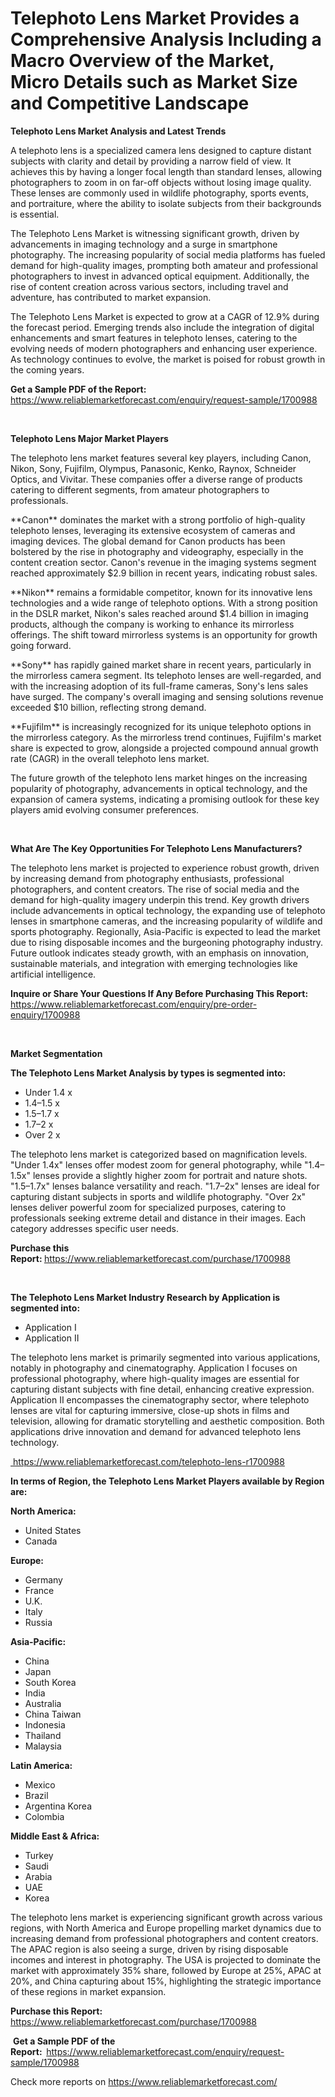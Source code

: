 <p><h1>Telephoto Lens Market Provides a Comprehensive Analysis Including a Macro Overview of the Market, Micro Details such as Market Size and Competitive Landscape</h1></p><p><strong>Telephoto Lens Market Analysis and Latest Trends</strong></p>
<p><p>A telephoto lens is a specialized camera lens designed to capture distant subjects with clarity and detail by providing a narrow field of view. It achieves this by having a longer focal length than standard lenses, allowing photographers to zoom in on far-off objects without losing image quality. These lenses are commonly used in wildlife photography, sports events, and portraiture, where the ability to isolate subjects from their backgrounds is essential.</p><p>The Telephoto Lens Market is witnessing significant growth, driven by advancements in imaging technology and a surge in smartphone photography. The increasing popularity of social media platforms has fueled demand for high-quality images, prompting both amateur and professional photographers to invest in advanced optical equipment. Additionally, the rise of content creation across various sectors, including travel and adventure, has contributed to market expansion. </p><p>The Telephoto Lens Market is expected to grow at a CAGR of 12.9% during the forecast period. Emerging trends also include the integration of digital enhancements and smart features in telephoto lenses, catering to the evolving needs of modern photographers and enhancing user experience. As technology continues to evolve, the market is poised for robust growth in the coming years.</p></p>
<p><strong>Get a Sample PDF of the Report:&nbsp;</strong> <a href="https://www.reliablemarketforecast.com/enquiry/request-sample/1700988?utm_campaign=2467&utm_medium=2&utm_source=Github&utm_content=ia&utm_term=15022025&utm_id=telephoto-lens">https://www.reliablemarketforecast.com/enquiry/request-sample/1700988</a></p>
<p>&nbsp;</p>
<p><strong>Telephoto Lens Major Market Players</strong></p>
<p><p>The telephoto lens market features several key players, including Canon, Nikon, Sony, Fujifilm, Olympus, Panasonic, Kenko, Raynox, Schneider Optics, and Vivitar. These companies offer a diverse range of products catering to different segments, from amateur photographers to professionals.</p><p>**Canon** dominates the market with a strong portfolio of high-quality telephoto lenses, leveraging its extensive ecosystem of cameras and imaging devices. The global demand for Canon products has been bolstered by the rise in photography and videography, especially in the content creation sector. Canon's revenue in the imaging systems segment reached approximately $2.9 billion in recent years, indicating robust sales.</p><p>**Nikon** remains a formidable competitor, known for its innovative lens technologies and a wide range of telephoto options. With a strong position in the DSLR market, Nikon's sales reached around $1.4 billion in imaging products, although the company is working to enhance its mirrorless offerings. The shift toward mirrorless systems is an opportunity for growth going forward.</p><p>**Sony** has rapidly gained market share in recent years, particularly in the mirrorless camera segment. Its telephoto lenses are well-regarded, and with the increasing adoption of its full-frame cameras, Sony's lens sales have surged. The company's overall imaging and sensing solutions revenue exceeded $10 billion, reflecting strong demand.</p><p>**Fujifilm** is increasingly recognized for its unique telephoto options in the mirrorless category. As the mirrorless trend continues, Fujifilm's market share is expected to grow, alongside a projected compound annual growth rate (CAGR) in the overall telephoto lens market.</p><p>The future growth of the telephoto lens market hinges on the increasing popularity of photography, advancements in optical technology, and the expansion of camera systems, indicating a promising outlook for these key players amid evolving consumer preferences.</p></p>
<p>&nbsp;</p>
<p><strong>What Are The Key Opportunities For Telephoto Lens Manufacturers?</strong></p>
<p><p>The telephoto lens market is projected to experience robust growth, driven by increasing demand from photography enthusiasts, professional photographers, and content creators. The rise of social media and the demand for high-quality imagery underpin this trend. Key growth drivers include advancements in optical technology, the expanding use of telephoto lenses in smartphone cameras, and the increasing popularity of wildlife and sports photography. Regionally, Asia-Pacific is expected to lead the market due to rising disposable incomes and the burgeoning photography industry. Future outlook indicates steady growth, with an emphasis on innovation, sustainable materials, and integration with emerging technologies like artificial intelligence.</p></p>
<p><strong>Inquire or Share Your Questions If Any Before Purchasing This Report:</strong> <a href="https://www.reliablemarketforecast.com/enquiry/pre-order-enquiry/1700988?utm_campaign=2467&utm_medium=2&utm_source=Github&utm_content=ia&utm_term=15022025&utm_id=telephoto-lens">https://www.reliablemarketforecast.com/enquiry/pre-order-enquiry/1700988</a></p>
<p>&nbsp;</p>
<p><strong>Market Segmentation</strong></p>
<p><strong>The Telephoto Lens Market Analysis by types is segmented into:</strong></p>
<p><ul><li>Under 1.4 x</li><li>1.4–1.5 x</li><li>1.5–1.7 x</li><li>1.7–2 x</li><li>Over 2 x</li></ul></p>
<p><p>The telephoto lens market is categorized based on magnification levels. "Under 1.4x" lenses offer modest zoom for general photography, while "1.4–1.5x" lenses provide a slightly higher zoom for portrait and nature shots. "1.5–1.7x" lenses balance versatility and reach. "1.7–2x" lenses are ideal for capturing distant subjects in sports and wildlife photography. "Over 2x" lenses deliver powerful zoom for specialized purposes, catering to professionals seeking extreme detail and distance in their images. Each category addresses specific user needs.</p></p>
<p><strong>Purchase this Report:&nbsp;</strong><a href="https://www.reliablemarketforecast.com/purchase/1700988?utm_campaign=2467&utm_medium=2&utm_source=Github&utm_content=ia&utm_term=15022025&utm_id=telephoto-lens">https://www.reliablemarketforecast.com/purchase/1700988</a></p>
<p>&nbsp;</p>
<p><strong>The Telephoto Lens Market Industry Research by Application is segmented into:</strong></p>
<p><ul><li>Application I</li><li>Application II</li></ul></p>
<p><p>The telephoto lens market is primarily segmented into various applications, notably in photography and cinematography. Application I focuses on professional photography, where high-quality images are essential for capturing distant subjects with fine detail, enhancing creative expression. Application II encompasses the cinematography sector, where telephoto lenses are vital for capturing immersive, close-up shots in films and television, allowing for dramatic storytelling and aesthetic composition. Both applications drive innovation and demand for advanced telephoto lens technology.</p></p>
<p><a href="https://www.reliablemarketforecast.com/telephoto-lens-r1700988?utm_campaign=2467&utm_medium=2&utm_source=Github&utm_content=ia&utm_term=15022025&utm_id=telephoto-lens">&nbsp;https://www.reliablemarketforecast.com/telephoto-lens-r1700988</a></p>
<p><strong>In terms of Region, the Telephoto Lens Market Players available by Region are:</strong></p>
<p>
    <p> <strong> North America: </strong>
        <ul>
            <li>United States</li>
            <li>Canada</li>
        </ul>
        </p> 
    <p> <strong> Europe: </strong>
        <ul>
            <li>Germany</li>
            <li>France</li>
            <li>U.K.</li>
            <li>Italy</li>
            <li>Russia</li>
        </ul>
        </p> 
    <p> <strong> Asia-Pacific: </strong>
        <ul>
            <li>China</li>
            <li>Japan</li>
            <li>South Korea</li>
            <li>India</li>
            <li>Australia</li>
            <li>China Taiwan</li>
            <li>Indonesia</li>
            <li>Thailand</li>
            <li>Malaysia</li>
        </ul>
        </p> 
    <p> <strong> Latin America: </strong>
        <ul>
            <li>Mexico</li>
            <li>Brazil</li>
            <li>Argentina Korea</li>
            <li>Colombia</li>
        </ul>
        </p> 
    <p> <strong> Middle East & Africa: </strong>
        <ul>
            <li>Turkey</li>
            <li>Saudi</li>
            <li>Arabia</li>
            <li>UAE</li>
            <li>Korea</li>
        </ul>
    </p>
    </p>
<p><p>The telephoto lens market is experiencing significant growth across various regions, with North America and Europe propelling market dynamics due to increasing demand from professional photographers and content creators. The APAC region is also seeing a surge, driven by rising disposable incomes and interest in photography. The USA is projected to dominate the market with approximately 35% share, followed by Europe at 25%, APAC at 20%, and China capturing about 15%, highlighting the strategic importance of these regions in market expansion.</p></p>
<p><strong>Purchase this Report: </strong><a href="https://www.reliablemarketforecast.com/purchase/1700988?utm_campaign=2467&utm_medium=2&utm_source=Github&utm_content=ia&utm_term=15022025&utm_id=telephoto-lens">https://www.reliablemarketforecast.com/purchase/1700988</a></p>
<p>&nbsp;<strong>Get a Sample PDF of the Report:&nbsp;&nbsp;</strong><a href="https://www.reliablemarketforecast.com/enquiry/request-sample/1700988?utm_campaign=2467&utm_medium=2&utm_source=Github&utm_content=ia&utm_term=15022025&utm_id=telephoto-lens">https://www.reliablemarketforecast.com/enquiry/request-sample/1700988</a></p>
<p><strong></strong></p>
<p>Check more reports on <a href="https://www.reliablemarketforecast.com/?utm_campaign=2467&utm_medium=2&utm_source=Github&utm_content=ia&utm_term=15022025&utm_id=telephoto-lens">https://www.reliablemarketforecast.com/</a></p>